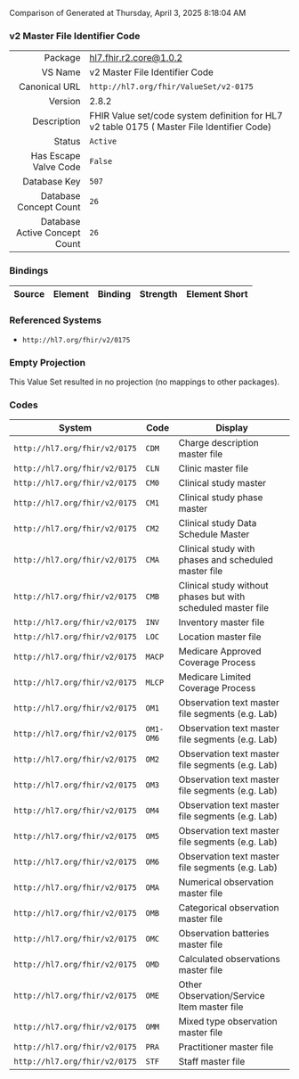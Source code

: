 Comparison of 
Generated at Thursday, April 3, 2025 8:18:04 AM

### v2 Master File Identifier Code

|      |     |
| ---: | --- |
| Package | hl7.fhir.r2.core@1.0.2 |
| VS Name | v2 Master File Identifier Code |
| Canonical URL | `http://hl7.org/fhir/ValueSet/v2-0175` |
| Version | 2.8.2 |
| Description | FHIR Value set/code system definition for HL7 v2 table 0175 ( Master File Identifier Code) |
| Status | `Active` |
| Has Escape Valve Code | `False` |
| Database Key | `507` |
| Database Concept Count | `26` |
| Database Active Concept Count | `26` |
### Bindings

| Source | Element | Binding | Strength | Element Short |
| ------ | ------- | ------- | -------- | ------------- |

### Referenced Systems

* `http://hl7.org/fhir/v2/0175`
### Empty Projection

This Value Set resulted in no projection (no mappings to other packages).

### Codes

| System | Code | Display |
| ------ | ---- | ------- |
| `http://hl7.org/fhir/v2/0175` | `CDM` | Charge description master file |
| `http://hl7.org/fhir/v2/0175` | `CLN` | Clinic master file |
| `http://hl7.org/fhir/v2/0175` | `CM0` | Clinical study master |
| `http://hl7.org/fhir/v2/0175` | `CM1` | Clinical study phase master |
| `http://hl7.org/fhir/v2/0175` | `CM2` | Clinical study Data Schedule Master |
| `http://hl7.org/fhir/v2/0175` | `CMA` | Clinical study with phases and scheduled master file |
| `http://hl7.org/fhir/v2/0175` | `CMB` | Clinical study without phases but with scheduled master file |
| `http://hl7.org/fhir/v2/0175` | `INV` | Inventory master file |
| `http://hl7.org/fhir/v2/0175` | `LOC` | Location master file |
| `http://hl7.org/fhir/v2/0175` | `MACP` | Medicare Approved Coverage Process |
| `http://hl7.org/fhir/v2/0175` | `MLCP` | Medicare Limited Coverage Process |
| `http://hl7.org/fhir/v2/0175` | `OM1` | Observation text master file segments (e.g. Lab) |
| `http://hl7.org/fhir/v2/0175` | `OM1-OM6` | Observation text master file segments (e.g. Lab) |
| `http://hl7.org/fhir/v2/0175` | `OM2` | Observation text master file segments (e.g. Lab) |
| `http://hl7.org/fhir/v2/0175` | `OM3` | Observation text master file segments (e.g. Lab) |
| `http://hl7.org/fhir/v2/0175` | `OM4` | Observation text master file segments (e.g. Lab) |
| `http://hl7.org/fhir/v2/0175` | `OM5` | Observation text master file segments (e.g. Lab) |
| `http://hl7.org/fhir/v2/0175` | `OM6` | Observation text master file segments (e.g. Lab) |
| `http://hl7.org/fhir/v2/0175` | `OMA` | Numerical observation master file |
| `http://hl7.org/fhir/v2/0175` | `OMB` | Categorical observation master file |
| `http://hl7.org/fhir/v2/0175` | `OMC` | Observation batteries master file |
| `http://hl7.org/fhir/v2/0175` | `OMD` | Calculated observations master file |
| `http://hl7.org/fhir/v2/0175` | `OME` | Other Observation/Service Item master file |
| `http://hl7.org/fhir/v2/0175` | `OMM` | Mixed type observation master file |
| `http://hl7.org/fhir/v2/0175` | `PRA` | Practitioner master file |
| `http://hl7.org/fhir/v2/0175` | `STF` | Staff master file |
